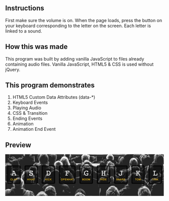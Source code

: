## Instructions
First make sure the volume is on. When the page loads, press the button on your keyboard corresponding to the letter on the screen. Each letter is linked to a sound.

## How this was made
This program was built by adding vanilla JavaScript to files already containing audio files. Vanilla JavaScript, HTML5 & CSS is used without jQuery. 

## This program demonstrates
1. HTML5 Custom Data Attributes (data-*)
2. Keyboard Events
3. Playing Audio
4. CSS & Transition 
5. Ending Events
6. Animation
7. Animation End Event

## Preview

![Drumkit](drum-kit.png)
